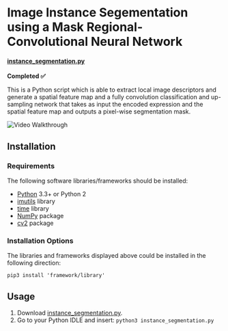 # Image Instance Segementation using a Mask Regional-Convolutional Neural Network
#### [instance_segmentation.py](https://github.com/rainarit/Image-Instance-Segmentation/blob/master/scripts/instance_segmentation.py) #### 
__Completed :white_check_mark:__

This is a Python script which is able to extract local image descriptors and generate a spatial feature map and a fully convolution classification and up-sampling network that takes as input the encoded expression and the spatial feature map and outputs a pixel-wise segmentation mask.

<img src='http://g.recordit.co/fTUgWGwohA.gif' title='Video Walkthrough' width='' alt='Video Walkthrough' />

## Installation ##
### Requirements ###
The following software libraries/frameworks should be installed:
* [Python](https://www.python.org/downloads/) 3.3+ or Python 2
* [imutils](https://pypi.org/project/imutils/) library
* [time](https://docs.python.org/2/library/time.html) library
* [NumPy](https://numpy.org/) package
* [cv2](https://pypi.org/project/opencv-python/) package
### Installation Options ###
The libraries and frameworks displayed above could be installed in the following direction:

`pip3 install 'framework/library'`
## Usage ##
1. Download [instance_segmentation.py](https://github.com/rainarit/Image-Instance-Segmentation/blob/master/scripts/instance_segmentation.py). 
2. Go to your Python IDLE and insert: 
`python3 instance_segmentation.py`
